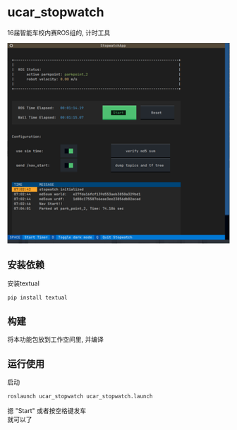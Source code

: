 # ucar_stopwatch

16届智能车校内赛ROS组的, 计时工具

![screenshot](assets/Screenshot_20221124_070429.png)

## 安装依赖

安装textual

```sh
pip install textual
```

## 构建

将本功能包放到工作空间里, 并编译

## 运行使用

启动

```sh
roslaunch ucar_stopwatch ucar_stopwatch.launch
```

摁 "Start" 或者按空格键发车  
就可以了  

